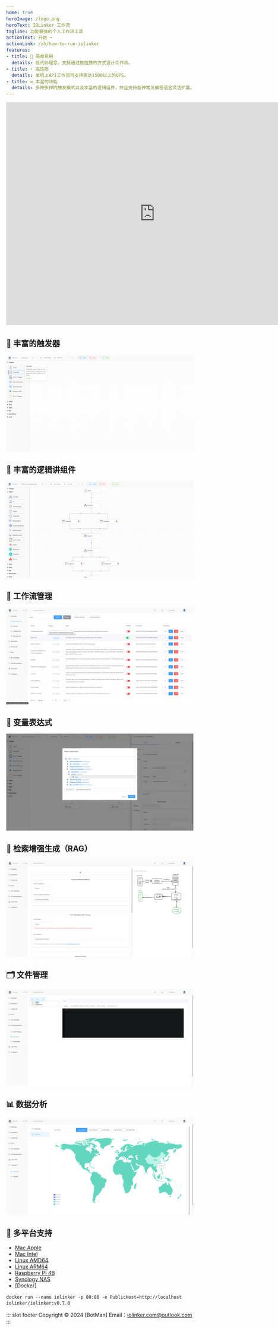 ```yaml
---
home: true
heroImage: /logo.png
heroText: IOLinker 工作流
tagline: 功能最强的个人工作流工具
actionText: 开始 →
actionLink: /zh/how-to-run-iolinker
features:
- title: 🤖 简单易用
  details: 低代码理念，支持通过拖拉拽的方式设计工作流。
- title: ⚡ 高性能
  details: 单机上API工作流可支持高达1500以上的QPS。
- title: ⚒️ 丰富的功能
  details: 多种多样的触发模式以及丰富的逻辑组件，并且支持各种常见编程语言灵活扩展。
---
```

<iframe 
    width="800" 
    height="600" 
    src="https://www.youtube.com/embed/yeeWO2zKVgA"  frameborder="0" 
    allow="accelerometer; autoplay; encrypted-media; gyroscope; picture-in-picture" 
    allowfullscreen>
</iframe>


## 🌟 丰富的触发器
![](/rich-trigger.png)

## 🌟 丰富的逻辑讲组件
![](/logic.png)

## 🌟 工作流管理
![](/workflow-management.png)

## 🌟 变量表达式
![](/variable-expression.png)

## 🌟 检索增强生成（RAG）
![](/local-knowledge.png)

## 🗂️ 文件管理
![](/file-management.png)

## 📊 数据分析
![](/data-analysis-worldmap.png)

## 🌟 多平台支持
- [Mac Apple](https://github.com/iolinker/iolinker.com/releases/download/v0.7.0/iolinker-standalone-darwin-arm64-v0.7.0.tar.gz)
- [Mac Intel](https://github.com/iolinker/iolinker.com/releases/download/v0.7.0/iolinker-standalone-darwin-amd64-v0.7.0.tar.gz)
- [Linux AMD64](https://github.com/iolinker/iolinker.com/releases/download/v0.7.0/iolinker-standalone-linux-amd64-v0.7.0.tar.gz)
- [Linux ARM64](https://github.com/iolinker/iolinker.com/releases/download/v0.7.0/iolinker-standalone-linux-amd64-v0.7.0.tar.gz)
- [Raspberry PI 4B](https://github.com/iolinker/iolinker.com/releases/download/v0.7.0/iolinker-standalone-linux-armv7-v0.7.0.tar.gz)
- [Synology NAS](https://github.com/iolinker/iolinker.com/releases/download/v0.7.0/iolinker-standalone-linux-armv7-v0.7.0.tar.gz)
- [Docker]
```
docker run --name iolinker -p 80:80 -e PublicHost=http://localhost iolinker/iolinker:v0.7.0

```

::: slot footer
Copyright © 2024 [BotMan] Email：iolinker.com@outlook.com
:::